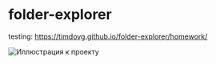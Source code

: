 # folder-explorer

testing: https://timdovg.github.io/folder-explorer/homework/

![Иллюстрация к проекту](https://raw.githubusercontent.com/TimDovg/folder-explorer/main/task/animations/HM_14.gif)
